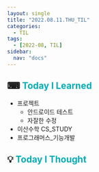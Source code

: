 ```yaml
---
layout: single
title: "2022.08.11.THU_TIL"
categories:
  - TIL
tags:
  - [2022-08, TIL]
sidebar:
  nav: "docs"
---
```


## ⌨ <a style="color:#00adb5">Today I Learned</a>

- 프로젝트
  - 안드로이드 테스트
  - 자잘한 수정
- 이산수학 CS_STUDY
- 프로그래머스\_기능개발

## 💡 <a style="color:#00adb5">Today I Thought</a>

